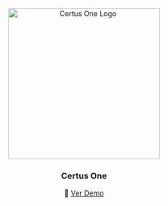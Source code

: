 <div align="center"> 
  <a href="https://github.com/Certus-One">
    <img src="https://i.imgur.com/oub0s3L.png" alt="Certus One Logo" width="300" height="300">
  </a>

  <h3 align="center">Certus One</h3>
  
<div align="center">

🔗 [Ver Demo](#) 



